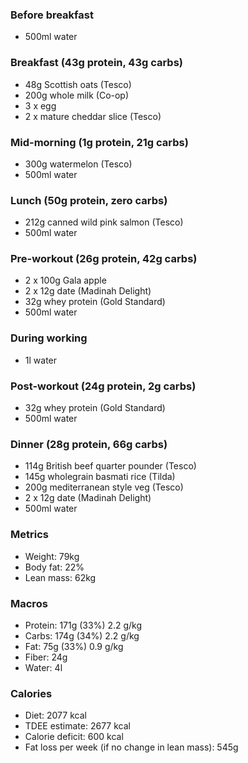 ### Before breakfast

- 500ml water

### Breakfast (43g protein, 43g carbs)

- 48g Scottish oats (Tesco)
- 200g whole milk (Co-op)
- 3 x egg
- 2 x mature cheddar slice (Tesco)

### Mid-morning (1g protein, 21g carbs)

- 300g watermelon (Tesco)
- 500ml water

### Lunch (50g protein, zero carbs)

- 212g canned wild pink salmon (Tesco)
- 500ml water

### Pre-workout (26g protein, 42g carbs)

- 2 x 100g Gala apple
- 2 x 12g date (Madinah Delight)
- 32g whey protein (Gold Standard)
- 500ml water

### During working

- 1l water

### Post-workout (24g protein, 2g carbs)

- 32g whey protein (Gold Standard)
- 500ml water

### Dinner (28g protein, 66g carbs)

- 114g British beef quarter pounder (Tesco)
- 145g wholegrain basmati rice (Tilda)
- 200g mediterranean style veg (Tesco)
- 2 x 12g date (Madinah Delight)
- 500ml water

### Metrics

- Weight: 79kg
- Body fat: 22%
- Lean mass: 62kg

### Macros

- Protein: 171g (33%) 2.2 g/kg
- Carbs: 174g (34%) 2.2 g/kg
- Fat: 75g (33%) 0.9 g/kg
- Fiber: 24g
- Water: 4l

### Calories

- Diet: 2077 kcal
- TDEE estimate: 2677 kcal
- Calorie deficit: 600 kcal
- Fat loss per week (if no change in lean mass): 545g